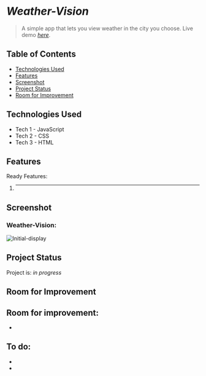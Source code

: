 # _Weather-Vision_
> A simple app that lets you view weather in the city you choose.
> Live demo [_here_](https://darolo13.github.io/). 

## Table of Contents
* [Technologies Used](#technologies-used)
* [Features](#features)
* [Screenshot](#screenshot)
* [Project Status](#project-status)
* [Room for Improvement](#room-for-improvement)

## Technologies Used
- Tech 1 - JavaScript
- Tech 2 - CSS
- Tech 3 - HTML


## Features
Ready Features:
1. ** **



## Screenshot
### Weather-Vision:
![Initial-display](./assets/screenshots/)

## Project Status
Project is: _in progress_


## Room for Improvement
Room for improvement:
- 
- 

To do:
-
-
-
